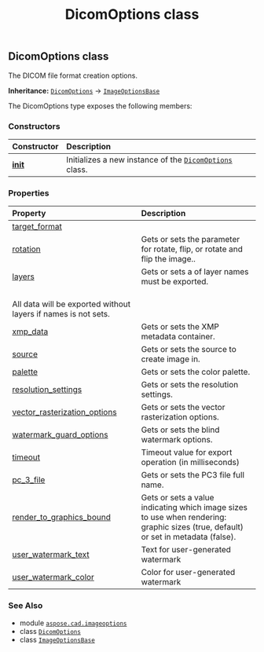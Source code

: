 ﻿---
title: DicomOptions class
second_title: Aspose.CAD for Python via .NET API References
description: 
type: docs
weight: 60
url: /python-net/aspose.cad.imageoptions/dicomoptions/
is_root: false
---

## DicomOptions class

The DICOM file format creation options.



**Inheritance:** [`DicomOptions`](/cad/python-net/aspose.cad.imageoptions/dicomoptions) → 
[`ImageOptionsBase`](/cad/python-net/aspose.cad.imageoptions/imageoptionsbase)



The DicomOptions type exposes the following members:

### Constructors
| Constructor | Description |
| :- | :- |
| [__init__](/cad/python-net/aspose.cad.imageoptions/dicomoptions/__init__/#) | Initializes a new instance of the [`DicomOptions`](/cad/python-net/aspose.cad.imageoptions/dicomoptions) class. |


### Properties
| Property | Description |
| :- | :- |
| [target_format](/cad/python-net/aspose.cad.imageoptions/dicomoptions/target_format) |  |
| [rotation](/cad/python-net/aspose.cad.imageoptions/dicomoptions/rotation) | Gets or sets the parameter for rotate, flip, or rotate and flip the image.. |
| [layers](/cad/python-net/aspose.cad.imageoptions/dicomoptions/layers) | Gets or sets a of layer names must be exported.<br/>All data will be exported without layers if names is not sets. |
| [xmp_data](/cad/python-net/aspose.cad.imageoptions/dicomoptions/xmp_data) | Gets or sets the XMP metadata container. |
| [source](/cad/python-net/aspose.cad.imageoptions/dicomoptions/source) | Gets or sets the source to create image in. |
| [palette](/cad/python-net/aspose.cad.imageoptions/dicomoptions/palette) | Gets or sets the color palette. |
| [resolution_settings](/cad/python-net/aspose.cad.imageoptions/dicomoptions/resolution_settings) | Gets or sets the resolution settings. |
| [vector_rasterization_options](/cad/python-net/aspose.cad.imageoptions/dicomoptions/vector_rasterization_options) | Gets or sets the vector rasterization options. |
| [watermark_guard_options](/cad/python-net/aspose.cad.imageoptions/dicomoptions/watermark_guard_options) | Gets or sets the blind watermark options. |
| [timeout](/cad/python-net/aspose.cad.imageoptions/dicomoptions/timeout) | Timeout value for export operation (in milliseconds) |
| [pc_3_file](/cad/python-net/aspose.cad.imageoptions/dicomoptions/pc_3_file) | Gets or sets the PC3 file full name. |
| [render_to_graphics_bound](/cad/python-net/aspose.cad.imageoptions/dicomoptions/render_to_graphics_bound) | Gets or sets a value indicating which image sizes to use when rendering: graphic sizes (true, default) or set in metadata (false). |
| [user_watermark_text](/cad/python-net/aspose.cad.imageoptions/dicomoptions/user_watermark_text) | Text for user-generated watermark |
| [user_watermark_color](/cad/python-net/aspose.cad.imageoptions/dicomoptions/user_watermark_color) | Color for user-generated watermark |



### See Also
* module [`aspose.cad.imageoptions`](..)
* class [`DicomOptions`](/cad/python-net/aspose.cad.imageoptions/dicomoptions)
* class [`ImageOptionsBase`](/cad/python-net/aspose.cad.imageoptions/imageoptionsbase)
